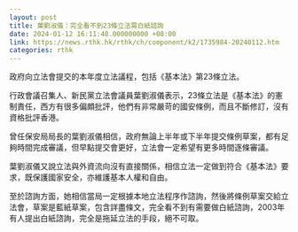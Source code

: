 ```yaml
---
layout: post
title: 葉劉淑儀：完全看不到23條立法需白紙諮詢
date: 2024-01-12 16:11:48.000000000 +08:00
link: https://news.rthk.hk/rthk/ch/component/k2/1735984-20240112.htm
categories: rthk
---
```


政府向立法會提交的本年度立法議程，包括《基本法》第23條立法。

行政會議召集人、新民黨立法會議員葉劉淑儀表示，23條立法是《基本法》的憲制責任，西方有很多偏頗批評，他們有非常嚴苛的國安條例，而且不斷修訂，沒有資格批評香港。

曾任保安局局長的葉劉淑儀相信，政府無論上半年或下半年提交條例草案，都有足夠時間完成審議，但早點提交會更好，立法會一定希望有更多時間逐條審議。

葉劉淑儀又說立法與外資流向沒有直接關係，相信立法一定做到符合《基本法》要求，既保護國家安全，亦維護基本人權和自由。

至於諮詢方面，她相信當局一定根據本地立法程序作諮詢，然後將條例草案交給立法會，草案是藍紙草案，包含詳盡條文，完全看不到有需要做白紙諮詢，2003年有人提出白紙諮詢，完全是拖延立法的手段，絕不可取。
